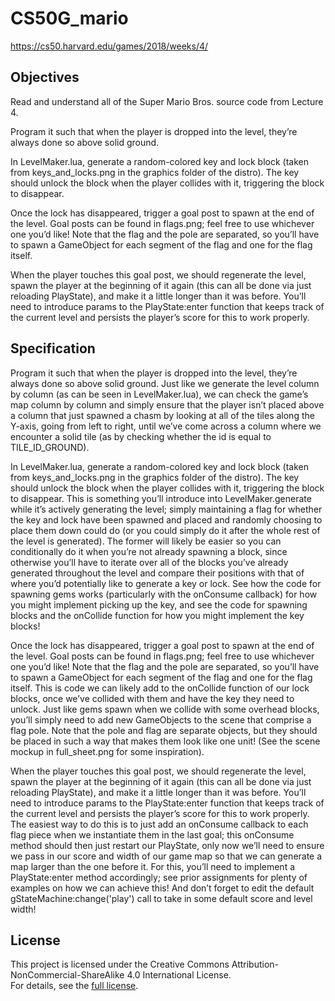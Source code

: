 # CS50G_mario

<a href= "https://cs50.harvard.edu/games/2018/weeks/4/">https://cs50.harvard.edu/games/2018/weeks/4/</a>

## Objectives
Read and understand all of the Super Mario Bros. source code from Lecture 4.<br>

Program it such that when the player is dropped into the level, they’re always done so above solid ground.<br>

In LevelMaker.lua, generate a random-colored key and lock block (taken from keys_and_locks.png in the graphics folder of the distro). The key should unlock the block when the player collides with it, triggering the block to disappear.<br>

Once the lock has disappeared, trigger a goal post to spawn at the end of the level. Goal posts can be found in flags.png; feel free to use whichever one you’d like! Note that the flag and the pole are separated, so you’ll have to spawn a GameObject for each segment of the flag and one for the flag itself.<br>

When the player touches this goal post, we should regenerate the level, spawn the player at the beginning of it again (this can all be done via just reloading PlayState), and make it a little longer than it was before. You’ll need to introduce params to the PlayState:enter function that keeps track of the current level and persists the player’s score for this to work properly.

## Specification
Program it such that when the player is dropped into the level, they’re always done so above solid ground. Just like we generate the level column by column (as can be seen in LevelMaker.lua), we can check the game’s map column by column and simply ensure that the player isn’t placed above a column that just spawned a chasm by looking at all of the tiles along the Y-axis, going from left to right, until we’ve come across a column where we encounter a solid tile (as by checking whether the id is equal to TILE_ID_GROUND).<br>

In LevelMaker.lua, generate a random-colored key and lock block (taken from keys_and_locks.png in the graphics folder of the distro). The key should unlock the block when the player collides with it, triggering the block to disappear. This is something you’ll introduce into LevelMaker.generate while it’s actively generating the level; simply maintaining a flag for whether the key and lock have been spawned and placed and randomly choosing to place them down could do (or you could simply do it after the whole rest of the level is generated). The former will likely be easier so you can conditionally do it when you’re not already spawning a block, since otherwise you’ll have to iterate over all of the blocks you’ve already generated throughout the level and compare their positions with that of where you’d potentially like to generate a key or lock. See how the code for spawning gems works (particularly with the onConsume callback) for how you might implement picking up the key, and see the code for spawning blocks and the onCollide function for how you might implement the key blocks!<br>

Once the lock has disappeared, trigger a goal post to spawn at the end of the level. Goal posts can be found in flags.png; feel free to use whichever one you’d like! Note that the flag and the pole are separated, so you’ll have to spawn a GameObject for each segment of the flag and one for the flag itself. This is code we can likely add to the onCollide function of our lock blocks, once we’ve collided with them and have the key they need to unlock. Just like gems spawn when we collide with some overhead blocks, you’ll simply need to add new GameObjects to the scene that comprise a flag pole. Note that the pole and flag are separate objects, but they should be placed in such a way that makes them look like one unit! (See the scene mockup in full_sheet.png for some inspiration).<br>

When the player touches this goal post, we should regenerate the level, spawn the player at the beginning of it again (this can all be done via just reloading PlayState), and make it a little longer than it was before. You’ll need to introduce params to the PlayState:enter function that keeps track of the current level and persists the player’s score for this to work properly. The easiest way to do this is to just add an onConsume callback to each flag piece when we instantiate them in the last goal; this onConsume method should then just restart our PlayState, only now we’ll need to ensure we pass in our score and width of our game map so that we can generate a map larger than the one before it. For this, you’ll need to implement a PlayState:enter method accordingly; see prior assignments for plenty of examples on how we can achieve this! And don’t forget to edit the default gStateMachine:change('play') call to take in some default score and level width!




## License

This project is licensed under the Creative Commons Attribution-NonCommercial-ShareAlike 4.0 International License.<br>
For details, see the [full license](https://creativecommons.org/licenses/by-nc-sa/4.0/legalcode).
